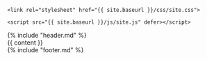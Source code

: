 <!DOCTYPE html>
<html>
  <head>
    <meta charset="utf-8">
    <meta http-equiv="X-UA-Compatible" content="IE=edge">
    <title>{% if title %}{{ title }} :: {% endif %}{{ site.site_title }}</title>
    <meta name="viewport" content="width=device-width, initial-scale=1">

    <link rel="stylesheet" href="{{ site.baseurl }}/css/site.css">

    <script src="{{ site.baseurl }}/js/site.js" defer></script>
  </head>
  <body>
    {%  include "header.md" %}
    <main>
        {{ content }}
    </main>
    {% include "footer.md" %}
  </body>
</html>
